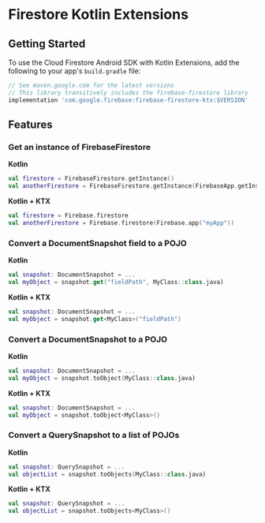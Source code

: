 # Firestore Kotlin Extensions

## Getting Started

To use the Cloud Firestore Android SDK with Kotlin Extensions, add the following
to your app's `build.gradle` file:

```groovy
// See maven.google.com for the latest versions
// This library transitively includes the firebase-firestore library
implementation 'com.google.firebase:firebase-firestore-ktx:$VERSION'
```

## Features

### Get an instance of FirebaseFirestore

**Kotlin**
```kotlin
val firestore = FirebaseFirestore.getInstance()
val anotherFirestore = FirebaseFirestore.getInstance(FirebaseApp.getInstance("myApp"))
```

**Kotlin + KTX**
```kotlin
val firestore = Firebase.firestore
val anotherFirestore = Firebase.firestore(Firebase.app("myApp"))
```

### Convert a DocumentSnapshot field to a POJO

**Kotlin**
```kotlin
val snapshot: DocumentSnapshot = ...
val myObject = snapshot.get("fieldPath", MyClass::class.java)
```

**Kotlin + KTX**
```kotlin
val snapshot: DocumentSnapshot = ...
val myObject = snapshot.get<MyClass>("fieldPath")
```

### Convert a DocumentSnapshot to a POJO

**Kotlin**
```kotlin
val snapshot: DocumentSnapshot = ...
val myObject = snapshot.toObject(MyClass::class.java)
```

**Kotlin + KTX**
```kotlin
val snapshot: DocumentSnapshot = ...
val myObject = snapshot.toObject<MyClass>()
```

### Convert a QuerySnapshot to a list of POJOs

**Kotlin**
```kotlin
val snapshot: QuerySnapshot = ...
val objectList = snapshot.toObjects(MyClass::class.java)
```

**Kotlin + KTX**
```kotlin
val snapshot: QuerySnapshot = ...
val objectList = snapshot.toObjects<MyClass>()
```